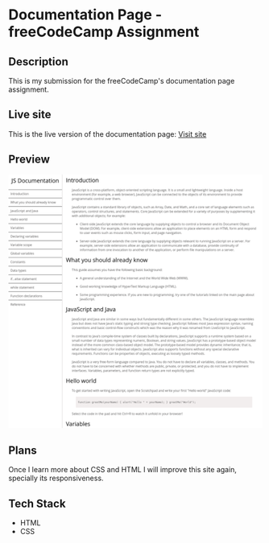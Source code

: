 # Documentation Page - freeCodeCamp Assignment

## Description

This is my submission for the freeCodeCamp's documentation page assignment.

## Live site

This is the live version of the documentation page: [Visit site](https://jeru7.github.io/docpage/)

## Preview

![Screenshot](docpage.png "Sample photo")

## Plans

Once I learn more about CSS and HTML I will improve this site again, specially its responsiveness.

## Tech Stack
* HTML
* CSS
